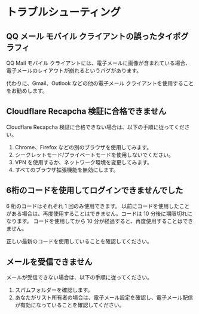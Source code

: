 # トラブルシューティング

## QQ メール モバイル クライアントの誤ったタイポグラフィ

QQ Mail モバイル クライアントには、電子メールに画像が含まれている場合、電子メールのレイアウトが崩れるというバグがあります。

代わりに、Gmail、Outlook などの他の電子メール クライアントを使用することをお勧めします。

## Cloudflare Recapcha 検証に合格できません

Cloudflare Recapcha 検証に合格できない場合は、以下の手順に従ってください。

1. Chrome、Firefox などの別のブラウザを使用してみます。
2. シークレットモード/プライベートモードを使用しないでください。
3. VPN を使用するか、ネットワーク環境を変更してみます。
4. すべてのブラウザ拡張機能を無効にします。

## 6桁のコードを使用してログインできませんでした

6 桁のコードはそれぞれ 1 回のみ使用できます。 以前にコードを使用したことがある場合は、再度使用することはできません。コードは 10 分後に期限切れになります。 コードを使用してから 10 分が経過すると、再度使用することはできません。

正しい最新のコードを使用していることを確認してください。

## メールを受信できません

メールが受信できない場合は、以下の手順に従ってください。

1. スパムフォルダーを確認します。
2. あなたがリスト所有者の場合は、電子メール設定を確認し、電子メール配信が有効になっていることを確認してください。